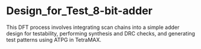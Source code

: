 # Design_for_Test_8-bit-adder
This DFT process involves integrating scan chains into a simple adder design for testability, performing synthesis and DRC checks, and generating test patterns using ATPG in TetraMAX.
